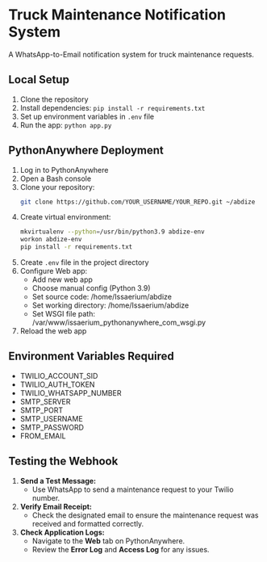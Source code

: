# Truck Maintenance Notification System

A WhatsApp-to-Email notification system for truck maintenance requests.

## Local Setup
1. Clone the repository
2. Install dependencies: `pip install -r requirements.txt`
3. Set up environment variables in `.env` file
4. Run the app: `python app.py`

## PythonAnywhere Deployment
1. Log in to PythonAnywhere
2. Open a Bash console
3. Clone your repository:
   ```bash
   git clone https://github.com/YOUR_USERNAME/YOUR_REPO.git ~/abdize
   ```
4. Create virtual environment:
   ```bash
   mkvirtualenv --python=/usr/bin/python3.9 abdize-env
   workon abdize-env
   pip install -r requirements.txt
   ```
5. Create `.env` file in the project directory
6. Configure Web app:
   - Add new web app
   - Choose manual config (Python 3.9)
   - Set source code: /home/Issaerium/abdize
   - Set working directory: /home/Issaerium/abdize
   - Set WSGI file path: /var/www/issaerium_pythonanywhere_com_wsgi.py
7. Reload the web app

## Environment Variables Required
- TWILIO_ACCOUNT_SID
- TWILIO_AUTH_TOKEN
- TWILIO_WHATSAPP_NUMBER
- SMTP_SERVER
- SMTP_PORT
- SMTP_USERNAME
- SMTP_PASSWORD
- FROM_EMAIL

## Testing the Webhook
1. **Send a Test Message:**
   - Use WhatsApp to send a maintenance request to your Twilio number.
2. **Verify Email Receipt:**
   - Check the designated email to ensure the maintenance request was received and formatted correctly.
3. **Check Application Logs:**
   - Navigate to the **Web** tab on PythonAnywhere.
   - Review the **Error Log** and **Access Log** for any issues.
